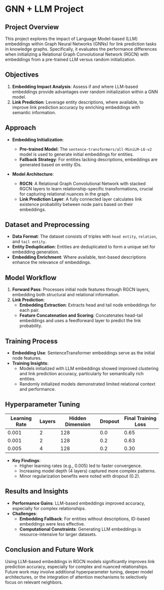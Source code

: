 # GNN + LLM Project

## Project Overview

This project explores the impact of Language Model-based (LLM) embeddings within Graph Neural Networks (GNNs) for link prediction tasks in knowledge graphs. Specifically, it evaluates the performance differences when initializing a Relational Graph Convolutional Network (RGCN) with embeddings from a pre-trained LLM versus random initialization.

## Objectives

1. **Embedding Impact Analysis**: Assess if and where LLM-based embeddings provide advantages over random initialization within a GNN model.
2. **Link Prediction**: Leverage entity descriptions, where available, to improve link prediction accuracy by enriching embeddings with semantic information.

## Approach

- **Embedding Initialization**:
  - **Pre-trained Model**: The `sentence-transformers/all-MiniLM-L6-v2` model is used to generate initial embeddings for entities.
  - **Fallback Strategy**: For entities lacking descriptions, embeddings are generated based on entity IDs.

- **Model Architecture**:
  - **RGCN**: A Relational Graph Convolutional Network with stacked RGCN layers to learn relationship-specific transformations, crucial for capturing relational nuances in the graph.
  - **Link Prediction Layer**: A fully connected layer calculates link existence probability between node pairs based on their embeddings.

## Dataset and Preprocessing

- **Data Format**: The dataset consists of triples with `head entity`, `relation`, and `tail entity`.
- **Entity Deduplication**: Entities are deduplicated to form a unique set for embedding generation.
- **Embedding Enrichment**: Where available, text-based descriptions enhance the relevance of embeddings.

## Model Workflow

1. **Forward Pass**: Processes initial node features through RGCN layers, embedding both structural and relational information.
2. **Link Prediction**:
   - **Embedding Extraction**: Extracts head and tail node embeddings for each pair.
   - **Feature Concatenation and Scoring**: Concatenates head-tail embeddings and uses a feedforward layer to predict the link probability.

## Training Process

- **Embedding Use**: SentenceTransformer embeddings serve as the initial node features.
- **Training Insights**:
  - Models initialized with LLM embeddings showed improved clustering and link prediction accuracy, particularly for semantically rich entities.
  - Randomly initialized models demonstrated limited relational context and performance.

## Hyperparameter Tuning

| Learning Rate | Layers | Hidden Dimension | Dropout | Final Training Loss |
|---------------|--------|------------------|---------|----------------------|
| 0.001         | 2      | 128              | 0.0     | 0.65                 |
| 0.001         | 2      | 128              | 0.2     | 0.63                 |
| 0.005         | 4      | 128              | 0.2     | 0.30                 |

- **Key Findings**:
  - Higher learning rates (e.g., 0.005) led to faster convergence.
  - Increasing model depth (4 layers) captured more complex patterns.
  - Minor regularization benefits were noted with dropout (0.2).

## Results and Insights

- **Performance Gains**: LLM-based embeddings improved accuracy, especially for complex relationships.
- **Challenges**:
  - **Embedding Fallback**: For entities without descriptions, ID-based embeddings were less effective.
  - **Computational Constraints**: Generating LLM embeddings is resource-intensive for larger datasets.

## Conclusion and Future Work

Using LLM-based embeddings in RGCN models significantly improves link prediction accuracy, especially for complex and nuanced relationships. Future work may involve additional hyperparameter tuning, deeper model architectures, or the integration of attention mechanisms to selectively focus on relevant neighbors.
